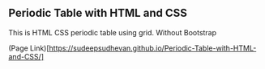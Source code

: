 ## Periodic Table with HTML and CSS

This is HTML CSS periodic table using grid. Without Bootstrap

(Page Link)[https://sudeepsudhevan.github.io/Periodic-Table-with-HTML-and-CSS/]
